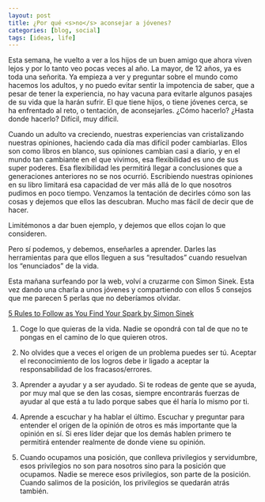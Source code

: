 ```yaml
---
layout: post
title: ¿Por qué <s>no</s> aconsejar a jóvenes?
categories: [blog, social]
tags: [ideas, life]
---
```

Esta semana, he vuelto a ver a los hijos de un buen amigo que ahora viven lejos y por lo tanto veo pocas veces al año. La mayor, de 12 años, ya es toda  una señorita. Ya empieza a ver y preguntar sobre el mundo como hacemos los adultos, y no puedo evitar sentir la impotencia de saber, que a pesar de tener la experiencia, no hay vacuna para evitarle algunos pasajes de su vida que la harán sufrir.
El que tiene hijos, o tiene jóvenes cerca, se ha enfrentado al reto, o tentación, de aconsejarles. ¿Cómo hacerlo? ¿Hasta donde hacerlo? Difícil, muy difícil.

Cuando un adulto va creciendo, nuestras experiencias van cristalizando nuestras opiniones, haciendo cada día mas difícil poder cambiarlas. Ellos son como libros en blanco, sus opiniones cambian casi a diario, y en el mundo tan cambiante en el que vivimos, esa flexibilidad es uno de sus super poderes. Esa flexibilidad les permitirá llegar a conclusiones que a generaciones anteriores no se nos ocurrió. Escribiendo nuestras opiniones en su libro limitará esa capacidad de ver más allá de lo que nosotros pudimos en poco tiempo. Venzamos la tentación de decirles cómo son las cosas y dejemos que ellos las descubran. Mucho mas fácil de decir que de hacer.

Limitémonos a dar buen ejemplo, y dejemos que ellos cojan lo que consideren.

Pero sí podemos, y debemos, enseñarles a aprender. Darles las herramientas para que ellos lleguen a sus “resultados” cuando resuelvan los “enunciados” de la vida.

Esta mañana surfeando por la web, volví a cruzarme con Simon Sinek. Esta vez dando una charla a unos jóvenes y compartiendo con ellos 5 consejos que me parecen 5 perlas que no deberíamos olvidar.

[5 Rules to Follow as You Find Your Spark by Simon Sinek](https://youtu.be/8l-YpiiBH4o)

1. Coge lo que quieras de la vida. Nadie se opondrá con tal de que no te pongas en el camino de lo que quieren otros.

2. No olvides que a veces el origen de un problema puedes ser tú. Aceptar el reconocimiento de los logros debe ir ligado a aceptar la responsabilidad de los fracasos/errores.

3. Aprender a ayudar y a ser ayudado. Si te rodeas de gente que se ayuda, por muy mal que se den las cosas, siempre encontrarás fuerzas de ayudar al que está a tu lado porque sabes que él haría lo mismo por ti.

4. Aprende a escuchar y ha hablar el último. Escuchar y preguntar para entender el origen de la opinión de otros es más importante que la opinión en sí. Si eres líder dejar que los demás hablen primero te permitirá entender realmente de donde viene su opinión.

5. Cuando ocupamos una posición, que conlleva privilegios y servidumbre, esos privilegios no son para nosotros sino para la posición que ocupamos. Nadie se merece esos privilegios, son parte de la posición. Cuando salimos de la posición, los privilegios se quedarán atrás también.
